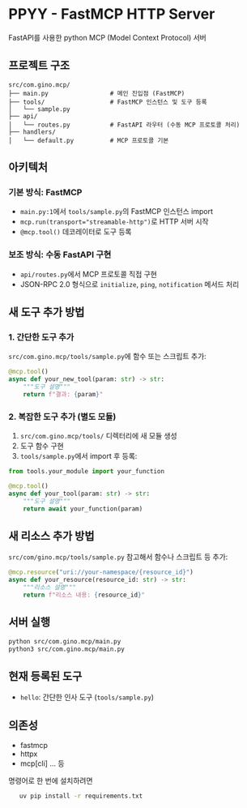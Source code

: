 # PPYY - FastMCP HTTP Server

FastAPI를 사용한 python MCP (Model Context Protocol) 서버

## 프로젝트 구조

```
src/com.gino.mcp/
├── main.py                 # 메인 진입점 (FastMCP)
├── tools/                  # FastMCP 인스턴스 및 도구 등록
│   └── sample.py           
├── api/
│   └── routes.py           # FastAPI 라우터 (수동 MCP 프로토콜 처리)
├── handlers/
│   └── default.py          # MCP 프로토콜 기본
```

## 아키텍처

### 기본 방식: FastMCP
- `main.py:1`에서 `tools/sample.py`의 FastMCP 인스턴스 import
- `mcp.run(transport="streamable-http")`로 HTTP 서버 시작
- `@mcp.tool()` 데코레이터로 도구 등록

### 보조 방식: 수동 FastAPI 구현
- `api/routes.py`에서 MCP 프로토콜 직접 구현
- JSON-RPC 2.0 형식으로 `initialize`, `ping`, `notification` 메서드 처리

## 새 도구 추가 방법

### 1. 간단한 도구 추가
`src/com.gino.mcp/tools/sample.py`에 함수 또는 스크립트 추가:

```python
@mcp.tool()
async def your_new_tool(param: str) -> str:
    """도구 설명"""
    return f"결과: {param}"
```

### 2. 복잡한 도구 추가 (별도 모듈)
1. `src/com.gino.mcp/tools/` 디렉터리에 새 모듈 생성
2. 도구 함수 구현
3. `tools/sample.py`에서 import 후 등록:

```python
from tools.your_module import your_function

@mcp.tool()
async def your_tool(param: str) -> str:
    """도구 설명"""
    return await your_function(param)
```

## 새 리소스 추가 방법

`src/com/gino.mcp/tools/sample.py` 참고해서 함수나 스크립트 등 추가:

```python
@mcp.resource("uri://your-namespace/{resource_id}")
async def your_resource(resource_id: str) -> str:
    """리소스 설명"""
    return f"리소스 내용: {resource_id}"
```

## 서버 실행

```bash
python src/com.gino.mcp/main.py
python3 src/com.gino.mcp/main.py
```

## 현재 등록된 도구

- `hello`: 간단한 인사 도구 (`tools/sample.py`)

## 의존성

- fastmcp
- httpx
- mcp[cli]
... 등

명령어로 한 번에 설치하려면
```bash
   uv pip install -r requirements.txt
```

